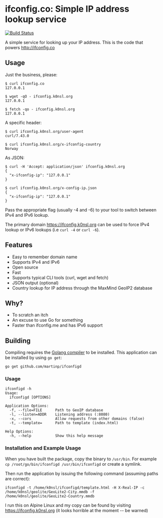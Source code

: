 # ifconfig.co: Simple IP address lookup service

[![Build Status](https://travis-ci.org/martinp/ifconfigd.svg)](https://travis-ci.org/martinp/ifconfigd)

A simple service for looking up your IP address. This is the code that powers
http://ifconfig.co

## Usage

Just the business, please:

```
$ curl ifconfig.co
127.0.0.1

$ wget -qO - ifconfig.k0nsl.org
127.0.0.1

$ fetch -qo - ifconfig.k0nsl.org
127.0.0.1
```

A specific header:

```
$ curl ifconfig.k0nsl.org/user-agent
curl/7.43.0

$ curl ifconfig.k0nsl.org/x-ifconfig-country
Norway
```

As JSON:

```
$ curl -H 'Accept: application/json' ifconfig.k0nsl.org
{
  "x-ifconfig-ip": "127.0.0.1"
}

$ curl ifconfig.k0nsl.org/x-config-ip.json
{
  "x-ifconfig-ip": "127.0.0.1"
}
```

Pass the appropriate flag (usually -4 and -6) to your tool to switch between
IPv4 and IPv6 lookup.

The primary domain https://ifconfig.k0nsl.org can be used to force IPv4 lookup or IPv6 lookups (i.e `curl -4` or `curl -6`).

## Features

* Easy to remember domain name
* Supports IPv4 and IPv6
* Open source
* Fast
* Supports typical CLI tools (curl, wget and fetch)
* JSON output (optional)
* Country lookup for IP address through the MaxMind GeoIP2 database

## Why?

* To scratch an itch
* An excuse to use Go for something
* Faster than ifconfig.me and has IPv6 support

## Building

Compiling requires the [Golang compiler](https://golang.org/) to be installed.
This application can be installed by using `go get`:

`go get github.com/martinp/ifconfigd`

### Usage

```
ifconfigd -h
Usage:
  ifconfigd [OPTIONS]

Application Options:
  -f, --file=FILE      Path to GeoIP database
  -l, --listen=ADDR    Listening address (:8080)
  -x, --cors           Allow requests from other domains (false)
  -t, --template=      Path to template (index.html)

Help Options:
  -h, --help           Show this help message
```

### Installation and Example Usage
When you have built the package, copy the binary to `/usr/bin`. For example `cp /root/go/bin/ifconfigd /usr/bin/ifconfigd` or create a symlink.

Then run the application by issuing the following command (assuming paths are correct):
```
ifconfigd -t /home/k0nsl/ifconfigd/template.html -H X-Real-IP -c /home/k0nsl/geolite/GeoLite2-City.mmdb -f /home/k0nsl/geolite/GeoLite2-Country.mmdb
```
I run this on Alpine Linux and my copy can be found by visiting https://ifconfig.k0nsl.org (it looks horrible at the moment -- be warned)
